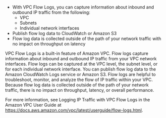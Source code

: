 - With VPC Flow Logs, you can capture information about inbound and outbound IP traffic from the following:
    - VPC
    - Subnets
    - Individual network interfaces
- Publish flow log data to CloudWatch or Amazon S3
- Flow log data is collected outside of the path of your network traffic with no impact on throughput on latency

VPC Flow Logs is a built-in feature of Amazon VPC. Flow logs capture information about inbound and outbound IP traffic from your VPC network interfaces. Flow logs can be captured at the VPC level, the subnet level, or for each individual network interface. You can publish flow log data to the Amazon CloudWatch Logs service or Amazon S3. Flow logs are helpful to troubleshoot, monitor, and analyze the flow of IP traffic within your VPC. Because flow log data is collected outside of the path of your network traffic, there is no impact on throughput, latency, or overall performance.

For more information, see Logging IP Traffic with VPC Flow Logs in the Amazon VPC User Guide at
https://docs.aws.amazon.com/vpc/latest/userguide/flow-logs.html.
